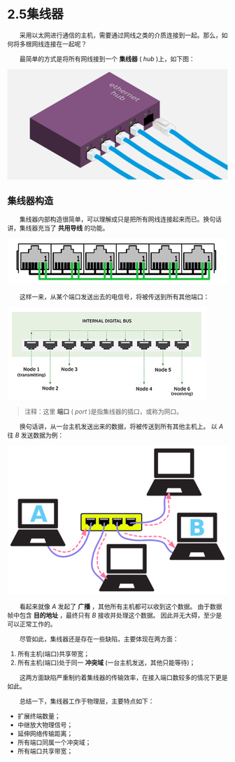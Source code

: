 # 2.5集线器

　　采用以太网进行通信的主机，需要通过网线之类的介质连接到一起。那么，如何将多根网线连接在一起呢？

　　最简单的方式是将所有网线接到一个 **集线器** ( *hub* )上，如下图：

​![](assets/network-asset-28989ca0f42ef7355edf5b54dec42503531e951b-20241221170323-7hnotux.png)​

## 集线器构造

　　集线器内部构造很简单，可以理解成只是把所有网线连接起来而已。换句话讲，集线器充当了 **共用导线** 的功能。

​![](assets/network-asset-3ae868f8fff11deeceda6c2b260a1826ff46b772-20241221170323-uugc38y.gif)​

　　这样一来，从某个端口发送出去的电信号，将被传送到所有其他端口：

​![](assets/network-asset-6395d50d727f8ae6193f4f84dce2771c03671852-20241221170323-21l2xhd.jpg)​

> 注释：这里 **端口** ( *port* )是指集线器的插口，或称为网口。

　　换句话讲，从一台主机发送出来的数据，将被传送到所有其他主机上。 以 *A* 往 *B* 发送数据为例：

​![](assets/network-asset-3ef5c77fc619a69bf5af282dcb9766eeacfc5591-20241221170323-vkvp791.png)​

　　看起来就像 *A* 发起了 **广播** ，其他所有主机都可以收到这个数据。 由于数据帧中包含 **目的地址** ，最终只有 *B* 接收并处理这个数据。 因此并无大碍，至少是可以正常工作的。

　　尽管如此，集线器还是存在一些缺陷，主要体现在两方面：

1. 所有主机(端口)共享带宽；
2. 所有主机(端口)处于同一 **冲突域** (一台主机发送，其他只能等待)；

　　这两方面缺陷严重制约着集线器的传输效率，在接入端口数较多的情况下更是如此。

　　总结一下，集线器工作于物理层，主要特点如下：

* 扩展终端数量；
* 中继放大物理信号；
* 延伸网络传输距离；
* 所有端口同属一个冲突域；
* 所有端口共享带宽；

　　‍
